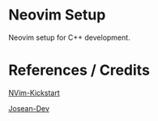 # Neovim Setup

Neovim setup for C++ development.

# References / Credits

[NVim-Kickstart](https://github.com/nvim-lua/kickstart.nvim/tree/master)

[Josean-Dev](https://github.com/josean-dev/dev-environment-files/tree/main)

